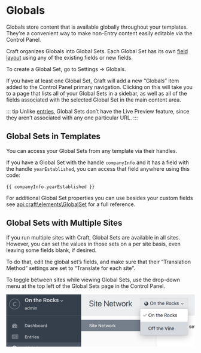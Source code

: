 # Globals

Globals store content that is available globally throughout your templates. They're a convenient way to make non-Entry content easily editable via the Control Panel. 

Craft organizes Globals into Global Sets. Each Global Set has its own [field layout](fields.md#field-layouts) using any of the existing fields or new fields.

To create a Global Set, go to Settings → Globals.

If you have at least one Global Set, Craft will add a new “Globals” item added to the Control Panel primary navigation. Clicking on this will take you to a page that lists all of your Global Sets in a sidebar, as well as all of the fields associated with the selected Global Set in the main content area.

::: tip
Unlike [entries](sections-and-entries.md#entries), Global Sets don’t have the Live Preview feature, since they aren’t associated with any one particular URL.
:::

## Global Sets in Templates

You can access your Global Sets from any template via their handles. 

If you have a Global Set with the handle `companyInfo` and it has a field with the handle `yearEstablished`, you can access that field anywhere using this code:

```twig
{{ companyInfo.yearEstablished }}
```

For additional Global Set properties you can use besides your custom fields see <api:craft\elements\GlobalSet> for a full reference.

## Global Sets with Multiple Sites

If you run multiple sites with Craft, Global Sets are available in all sites. However, you can set the values in those sets on a per site basis, even leaving some fields blank, if desired.

To do that, edit the global set’s fields, and make sure that their “Translation Method” settings are set to “Translate for each site”.

To toggle between sites while viewing Global Sets, use the drop-down menu at the top left of the Global Sets page in the Control Panel.

![Toggling between sites in Globals](./images/globals-multisite-nav.png)
